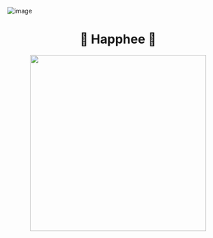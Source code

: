 ![image](https://user-images.githubusercontent.com/79238676/227761145-b514977a-db3a-4c08-b3f0-ddfda7ba4a05.png)

<div align="center">

# 🌼 Happhee 🌼

<img src="https://user-images.githubusercontent.com/79238676/227772335-b0c661ed-778e-45ba-912d-18ea85202a1a.png" width="400" height="400">

</div>
